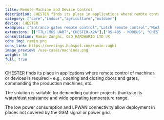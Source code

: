 ```yaml
---
title: Remote Machine and Device Control
description: CHESTER finds its place in applications where remote control of machines or devices is required - e.g., opening and closing doors and gates, commanding the production machines, etc.
category: ["care","indoor","agriculture","outdoor"]
device: CHESTER
examples: ["Entrance gates remote control","Latch remote control","Machine remote control"]
extensions: [["TTL/CMOS UART","CHESTER-X2A"],["RS-485 - MODBUS", "CHESTER-X2B"]]
consultation: Ramin Zanghi, CEO HARDWARIO LTD UK
cons_img: ramin.png
cons_link: https://meetings.hubspot.com/ramin-zaghi
image_preview: /use-cases/machines.png
weight: 50
full: true
---
```


[CHESTER](/chester/) finds its place in applications where remote control of machines or devices is required - e.g., opening and closing doors and gates, commanding the production machines, etc.

The solution is suitable for demanding outdoor projects thanks to its water/dust resistance and wide operating temperature range.

The low power consumption and LPWAN connectivity allow deployment in places not covered by the GSM signal or power grid.
